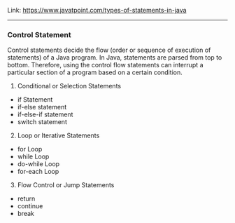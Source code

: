 Link: https://www.javatpoint.com/types-of-statements-in-java <br>
***

### Control Statement

Control statements decide the flow 
(order or sequence of execution of statements) of a Java program. 
In Java, statements are parsed from top to bottom.
Therefore, using the control flow statements can interrupt a particular section of a
program based on a certain condition.

1. Conditional or Selection Statements

- if Statement
- if-else statement
- if-else-if statement
- switch statement

2. Loop or Iterative Statements

- for Loop
- while Loop
- do-while Loop
- for-each Loop

3. Flow Control or Jump Statements

- return
- continue
- break